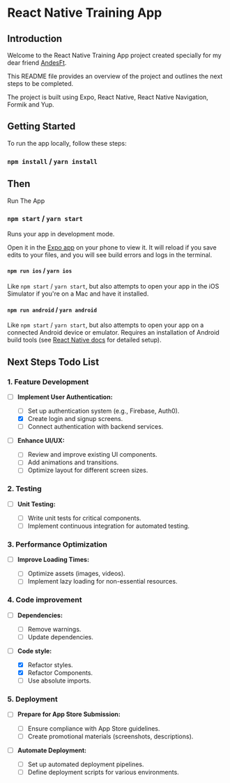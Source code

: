 # React Native Training App

## Introduction

Welcome to the React Native Training App project created specially for my dear friend [AndesFt](https://www.instagram.com/andes.ft/).

This README file provides an overview of the project and outlines the next steps to be completed.

The project is built using Expo, React Native, React Native Navigation, Formik and Yup.

## Getting Started

To run the app locally, follow these steps:

### `npm install` / `yarn install`

## Then

Run The App

### `npm start` / `yarn start`

Runs your app in development mode.

Open it in the [Expo app](https://expo.io) on your phone to view it. It will reload if you save edits to your files, and you will see build errors and logs in the terminal.

#### `npm run ios` / `yarn ios`

Like `npm start` / `yarn start`, but also attempts to open your app in the iOS Simulator if you're on a Mac and have it installed.

#### `npm run android` / `yarn android`

Like `npm start` / `yarn start`, but also attempts to open your app on a connected Android device or emulator. Requires an installation of Android build tools (see [React Native docs](https://facebook.github.io/react-native/docs/getting-started.html) for detailed setup).

## Next Steps Todo List

### 1. Feature Development

- [ ] **Implement User Authentication:**

  - [ ] Set up authentication system (e.g., Firebase, Auth0).
  - [x] Create login and signup screens.
  - [ ] Connect authentication with backend services.

- [ ] **Enhance UI/UX:**

  - [ ] Review and improve existing UI components.
  - [ ] Add animations and transitions.
  - [ ] Optimize layout for different screen sizes.

### 2. Testing

- [ ] **Unit Testing:**

  - [ ] Write unit tests for critical components.
  - [ ] Implement continuous integration for automated testing.

### 3. Performance Optimization

- [ ] **Improve Loading Times:**

  - [ ] Optimize assets (images, videos).
  - [ ] Implement lazy loading for non-essential resources.

### 4. Code improvement

- [ ] **Dependencies:**

  - [ ] Remove warnings.
  - [ ] Update dependencies.

- [ ] **Code style:**

  - [x] Refactor styles.
  - [x] Refactor Components.
  - [ ] Use absolute imports.

### 5. Deployment

- [ ] **Prepare for App Store Submission:**

  - [ ] Ensure compliance with App Store guidelines.
  - [ ] Create promotional materials (screenshots, descriptions).

- [ ] **Automate Deployment:**
  - [ ] Set up automated deployment pipelines.
  - [ ] Define deployment scripts for various environments.
